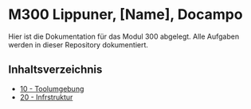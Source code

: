 # M300 Lippuner, [Name], Docampo

Hier ist die Dokumentation für das Modul 300 abgelegt. Alle Aufgaben werden in dieser Repository dokumentiert.

## Inhaltsverzeichnis

* [10 - Toolumgebung](https://github.com/SayHeyD/M300-LB2/10-Toolumgebung)
* [20 - Infrstruktur](https://github.com/SayHeyD/M300-LB2/20-Infrastruktur)